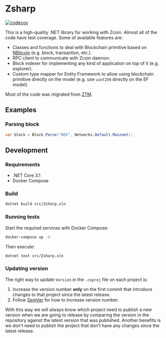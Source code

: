 # Zsharp
[![codecov](https://codecov.io/gh/zcoinofficial/zsharp/branch/master/graph/badge.svg)](https://codecov.io/gh/zcoinofficial/zsharp)

This is a high-quality .NET library for working with Zcoin. Almost all of the code have test coverage. Some of available features are:

- Classes and functions to deal with Blockchain primitive based on [NBitcoin](https://github.com/MetacoSA/NBitcoin) (e.g. block, transaction, etc.).
- RPC client to communicate with Zcoin daemon.
- Block indexer for implementing any kind of application on top of it (e.g. explorer).
- Custom type mapper for Entity Framework to allow using blockchain primitive directly on the model (e.g. use `uint256` directly on the EF model).

Most of the code was migrated from [ZTM](https://github.com/zcoinofficial/ztm).

## Examples
### Parsing block

```csharp
var block = Block.Parse("HEX", Networks.Default.Mainnet);
```

## Development
### Requirements

- .NET Core 3.1
- Docker Compose

### Build

```sh
dotnet build src/Zsharp.sln
```

### Running tests

Start the required services with Docker Compose:

```sh
docker-compose up -d
```

Then execute:

```sh
dotnet test src/Zsharp.sln
```

### Updating version

The right way to update `Version` in the `.csproj` file on each project is:

1. Increase the version number **only** on the first commit that introduce changes to that project since the latest release.
2. Follow [SemVer](https://semver.org/) for how to increase version number.

With this way we will always know which project need to publish a new version when we are going to release by comparing the version in the repository against the latest version that was published. Another benefits is we don't need to publish the project that don't have any changes since the latest release.
